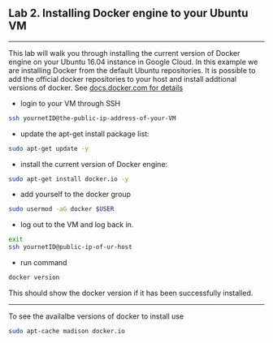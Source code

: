 ## Lab 2. Installing Docker engine to your Ubuntu VM
___

This lab will walk you through installing the current version of Docker engine on your Ubuntu 16.04 instance in Google Cloud.  In this example we are installing Docker from the default Ubuntu repositories. It is possible to add the official docker repositories to your host and install addtional versions of docker.  See [docs.docker.com for details](https://docs.docker.com/engine/install/ubuntu/)

* login to your VM through SSH

```bash
ssh yournetID@the-public-ip-address-of-your-VM
```

* update the apt-get install package list: 

```bash
sudo apt-get update -y
```
* install the current version of Docker engine: 

```bash
sudo apt-get install docker.io -y
```

* add yourself to the docker group 

```bash
sudo usermod -aG docker $USER
```
* log out to the VM and log back in.

```bash
exit
ssh yournetID@public-ip-of-ur-host
```

* run command 

```bash 
docker version
```

This should show the docker version if it has been successfully installed.
___
To see the availalbe versions of docker to install use

```bash
sudo apt-cache madison docker.io
```


